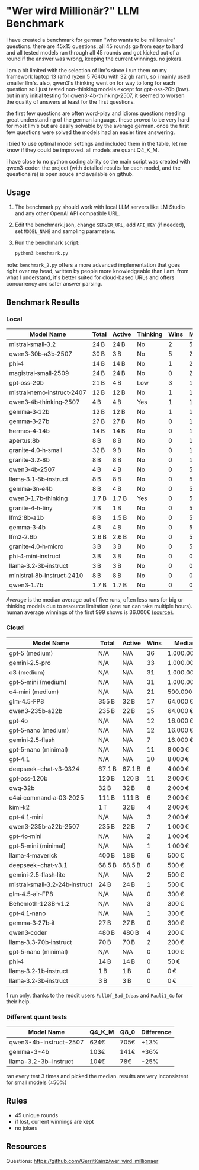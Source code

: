 # "Wer wird Millionär?" LLM Benchmark

 i have created a benchmark for german "who wants to be millionaire" questions. there are 45x15 questions, all 45 rounds go from easy to hard and all tested models ran through all 45 rounds and got kicked out of a round if the answer was wrong, keeping the current winnings. no jokers.

i am a bit limited with the selection of llm's since i run them on my framework laptop 13 (amd ryzen 5 7640u with 32 gb ram), so i mainly used smaller llm's. also, qwen3's thinking went on for way to long for each question so i just tested non-thinking models except for gpt-oss-20b (low). but in my initial testing for qwen3-4b-thinking-2507, it seemed to worsen the quality of answers at least for the first questions.

the first few questions are often word-play and idioms questions needing great understanding of the german language. these proved to be very hard for most llm's but are easily solvable by the average german. once the first few questions were solved the models had an easier time answering.

i tried to use optimal model settings and included them in the table, let me know if they could be improved. all models are quant Q4_K_M.

i have close to no python coding ability so the main script was created with qwen3-coder. the project (with detailed results for each model, and the queationaire) is open souce and available on github.

## Usage

1. The benchmark.py should work with local LLM servers like LM Studio and any other OpenAI API compatible URL.

2. Edit the benchmark.json, change `SERVER_URL`, add `API_KEY` (if needed), set `MODEL_NAME` and sampling parameters.

3. Run the benchmark script:
   
   ```bash
   python3 benchmark.py
   ```

note: `benchmark_2.py` offers a more advanced implementation that goes right over my head, written by people more knowledgeable than i am. from what I understand, it's better suited for cloud-based URLs and offers concurrency and safer answer parsing.

## Benchmark Results

### Local

| Model Name                 | Total | Active | Thinking | Wins | Median | Average   |
| -------------------------- | ----- | ------ | -------- | ---- | ------ | --------- |
| mistral‑small‑3.2          | 24 B  | 24 B   | No       | 2    | 500 €  | 63.812 €  |
| qwen3‑30b‑a3b‑2507         | 30 B  | 3 B    | No       | 5    | 200 €  | 118.111 € |
| phi‑4                      | 14 B  | 14 B   | No       | 1    | 200 €  | 25.987 €  |
| magistral‑small‑2509       | 24 B  | 24 B   | No       | 0    | 200 €  | 25.003 €  |
| gpt‑oss‑20b                | 21 B  | 4 B    | Low      | 3    | 100 €  | 80.177 €  |
| mistral‑nemo‑instruct‑2407 | 12 B  | 12 B   | No       | 1    | 100 €  | 34.383 €  |
| qwen3‑4b‑thinking‑2507     | 4 B   | 4 B    | Yes      | 1    | 100 €  | 27.343 €  |
| gemma‑3‑12b                | 12 B  | 12 B   | No       | 1    | 100 €  | 24.291 €  |
| gemma‑3‑27b                | 27 B  | 27 B   | No       | 0    | 100 €  | 15.039 €  |
| hermes‑4‑14b               | 14 B  | 14 B   | No       | 0    | 100 €  | 14.916 €  |
| apertus:8b                 | 8 B   | 8 B    | No       | 0    | 100 €  | 1.998 €   |
| granite‑4.0‑h‑small        | 32 B  | 9 B    | No       | 0    | 100 €  | 764 €     |
| granite‑3.2‑8b             | 8 B   | 8 B    | No       | 0    | 100 €  | 620 €     |
| qwen3‑4b‑2507              | 4 B   | 4 B    | No       | 0    | 50 €   | 624 €     |
| llama‑3.1‑8b‑instruct      | 8 B   | 8 B    | No       | 0    | 50 €   | 484 €     |
| gemma‑3n‑e4b               | 8 B   | 4 B    | No       | 0    | 50 €   | 383 €     |
| qwen3‑1.7b‑thinking        | 1.7 B | 1.7 B  | Yes      | 0    | 50 €   | 356 €     |
| granite‑4‑h‑tiny           | 7 B   | 1 B    | No       | 0    | 50 €   | 321 €     |
| lfm2:8b‑a1b                | 8 B   | 1.5 B  | No       | 0    | 50 €   | 303 €     |
| gemma‑3‑4b                 | 4 B   | 4 B    | No       | 0    | 50 €   | 158 €     |
| lfm2‑2.6b                  | 2.6 B | 2.6 B  | No       | 0    | 50 €   | 126 €     |
| granite‑4.0‑h‑micro        | 3 B   | 3 B    | No       | 0    | 50 €   | 100 €     |
| phi‑4‑mini‑instruct        | 3 B   | 3 B    | No       | 0    | 0 €    | 157 €     |
| llama‑3.2‑3b‑instruct      | 3 B   | 3 B    | No       | 0    | 0 €    | 125 €     |
| ministral‑8b‑instruct‑2410 | 8 B   | 8 B    | No       | 0    | 0 €    | 60 €      |
| qwen3‑1.7b                 | 1.7 B | 1.7 B  | No       | 0    | 0 €    | 57 €      |

*Average* is the median average out of five runs, often less runs for big or thinking models due to resource limitation (one run can take multiple hours). human average winnings of the first 999 shows is 36.000€ ([source](https://www.stern.de/kultur/tv/jubilaeum-von--wer-wird-millionaer---zahlen-und-fakten-aus-999-ausgaben-3605146.html)).

### Cloud

| Model Name                     | Total  | Active | Wins | Median      | Average   |
| ------------------------------ | ------ | ------ | ---- | ----------- | --------- |
| gpt‑5 (medium)                 | N/A    | N/A    | 36   | 1.000.000 € | 813.783 € |
| gemini‑2.5‑pro                 | N/A    | N/A    | 33   | 1.000.000 € | 742.004 € |
| o3 (medium)                    | N/A    | N/A    | 31   | 1.000.000 € | 716.546 € |
| gpt‑5‑mini (medium)            | N/A    | N/A    | 31   | 1.000.000 € | 673.838 € |
| o4‑mini (medium)               | N/A    | N/A    | 21   | 500.000 €   | 512.221 € |
| glm‑4.5‑FP8                    | 355 B  | 32 B   | 17   | 64.000 €    | 410.813 € |
| qwen3‑235b‑a22b                | 235 B  | 22 B   | 15   | 64.000 €    | 369.027 € |
| gpt‑4o                         | N/A    | N/A    | 12   | 16.000 €    | 302.186 € |
| gpt‑5‑nano (medium)            | N/A    | N/A    | 12   | 16.000 €    | 299.494 € |
| gemini‑2.5‑flash               | N/A    | N/A    | 7    | 16.000 €    | 205.816 € |
| gpt‑5‑nano (minimal)           | N/A    | N/A    | 11   | 8 000 €     | 277.661 € |
| gpt‑4.1                        | N/A    | N/A    | 10   | 8 000 €     | 256.073 € |
| deepseek-chat‑v3‑0324          | 67.1 B | 67.1 B | 6    | 4 000 €     | 161.492 € |
| gpt‑oss‑120b                   | 120 B  | 120 B  | 11   | 2 000 €     | 275.564 € |
| qwq‑32b                        | 32 B   | 32 B   | 8    | 2 000 €     | 197.799 € |
| c4ai‑command‑a‑03‑2025         | 111 B  | 111 B  | 6    | 2 000 €     | 155.636 € |
| kimi‑k2                        | 1 T    | 32 B   | 4    | 2 000 €     | 125.136 € |
| gpt‑4.1‑mini                   | N/A    | N/A    | 3    | 2 000 €     | 113.616 € |
| qwen3‑235b‑a22b‑2507           | 235 B  | 22 B   | 7    | 1 000 €     | 163.144 € |
| gpt‑4o‑mini                    | N/A    | N/A    | 2    | 1 000 €     | 74.698 €  |
| gpt‑5‑mini (minimal)           | N/A    | N/A    | 1    | 1 000 €     | 53.618 €  |
| llama‑4‑maverick               | 400 B  | 18 B   | 6    | 500 €       | 161.411 € |
| deepseek-chat‑v3.1             | 68.5 B | 68.5 B | 6    | 500 €       | 142.581 € |
| gemini‑2.5‑flash‑lite          | N/A    | N/A    | 2    | 500 €       | 63.107 €  |
| mistral‑small‑3.2‑24b‑instruct | 24 B   | 24 B   | 1    | 500 €       | 41.017 €  |
| glm‑4.5‑air‑FP8                | N/A    | N/A    | 0    | 300 €       | 281.459 € |
| Behemoth‑123B‑v1.2             | N/A    | N/A    | 3    | 300 €       | 84.963 €  |
| gpt‑4.1‑nano                   | N/A    | N/A    | 1    | 300 €       | 37.838 €  |
| gemma‑3‑27b‑it                 | 27 B   | 27 B   | 0    | 300 €       | 7.634 €   |
| qwen3‑coder                    | 480 B  | 480 B  | 4    | 200 €       | 92.022 €  |
| llama‑3.3‑70b‑instruct         | 70 B   | 70 B   | 2    | 200 €       | 58.309 €  |
| gpt‑5‑nano (minimal)           | N/A    | N/A    | 0    | 100 €       | 2.324 €   |
| phi‑4                          | 14 B   | 14 B   | 0    | 50 €        | 1.892 €   |
| llama‑3.2‑1b‑instruct          | 1 B    | 1 B    | 0    | 0 €         | 155 €     |
| llama‑3.2‑3b‑instruct          | 3 B    | 3 B    | 0    | 0 €         | 121 €     |

1 run only. thanks to the reddit users `FullOf_Bad_Ideas` and `Pauli1_Go` for their help.

### Different quant tests

| Model Name             | Q4_K_M | Q8_0 | Difference |
| ---------------------- | ------ | ---- | ---------- |
| qwen3-4b-instruct-2507 | 624€   | 705€ | +13%       |
| gemma-3-4b             | 103€   | 141€ | +36%       |
| llama-3.2-3b-instruct  | 104€   | 78€  | -25%       |

ran every test 3 times and picked the median. results are very inconsistent for small models (±50%)

## Rules

- 45 unique rounds
- if lost, current winnings are kept
- no jokers

## Resources

Questions: https://github.com/GerritKainz/wer_wird_millionaer
